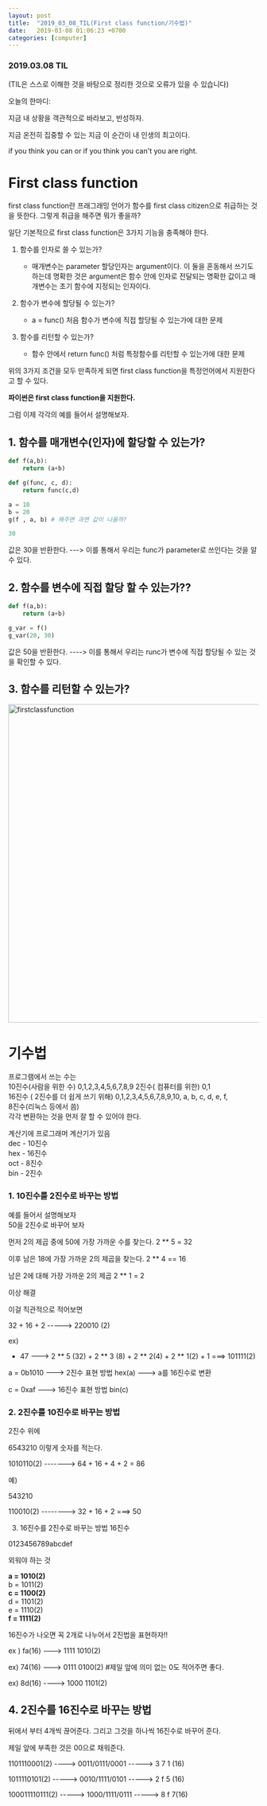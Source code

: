 ```yaml
---
layout: post
title:  "2019_03_08_TIL(First class function/기수법)"
date:   2019-03-08 01:06:23 +0700
categories: [computer]
---
```


### 2019.03.08 TIL

(TIL은 스스로 이해한 것을 바탕으로 정리한 것으로 오류가 있을 수 있습니다)

오늘의 한마디:

지금 내 상황을 객관적으로 바라보고, 반성하자.

지금 온전히 집중할 수 있는 지금 이 순간이 내 인생의 최고이다.



if you think you can or if you think you can't you are right.


# First class function

first class function란 프래그래밍 언어가 함수를 first class citizen으로 취급하는 것을 뜻한다. 그렇게 취급을 해주면 뭐가 좋을까?

일단 기본적으로 first class function은 3가지 기능을 충족해야 한다.



1. 함수를 인자로 쓸 수 있는가? 
	* 매개변수는 parameter 할당인자는 argument이다. 이 둘을 혼동해서 쓰기도 하는데 명확한 것은 argument은 함수 안에 인자로 전달되는 명확한 값이고 매개변수는 초기 함수에 지정되는 인자이다.

2. 함수가 변수에 할당될 수 있는가?

	* a = func() 처음 함수가 변수에 직접 할당될 수 있는가에 대한 문제

3. 함수를 리턴할 수 있는가?

	* 함수 안에서 return func() 처럼 특정함수를 리턴할 수 있는가에 대한 문제


위의 3가지 조건을 모두 만족하게 되면 first class function을 특정언어에서 지원한다고 할 수 있다.

**파이썬은 first class function을 지원한다.**

그럼 이제 각각의 예를 들어서 설명해보자.

## 1. 함수를 매개변수(인자)에 할당할 수 있는가?

```python
def f(a,b):
	return (a+b)

def g(func, c, d):
	return func(c,d)

a = 10
b = 20
g(f , a, b) # 해주면 과연 값이 나올까?

30
```

값은 30을 반환한다. ---> 이를 통해서 우리는 func가 parameter로 쓰인다는 것을 알 수 있다.

## 2. 함수를 변수에 직접 할당 할 수 있는가??

```python
def f(a,b):
	return (a+b)

g_var = f()
g_var(20, 30) 
```

값은 50을 반환한다. ----> 이를 통해서 우리는 runc가 변수에 직접 할당될 수 있는 것을 확인할 수 있다.



## 3. 함수를 리턴할 수 있는가?

<img width="640" alt="firstclassfunction" src="https://user-images.githubusercontent.com/46436843/55665556-cf61e880-587c-11e9-9c09-4552e88496c0.png">

# 기수법

프로그램에서 쓰는 수는  
10진수(사람을 위한 수)  0,1,2,3,4,5,6,7,8,9
2진수( 컴퓨터를 위한) 0,1    
16진수 ( 2진수를 더 쉽게 쓰기 위해) 0,1,2,3,4,5,6,7,8,9,10, a, b, c, d, e, f,    
8진수(리눅스 등에서 씀)      
각각 변환하는 것을 먼저 잘 할 수 있어야 한다.



계산기에 프로그래머 계산기가 있음   
dec - 10진수   
hex - 16진수   
oct - 8진수   
bin - 2진수     


### 1. 10진수를 2진수로 바꾸는 방법

예를 들어서 설명해보자    
50을 2진수로 바꾸어 보자    

먼저 2의 제곱 중에 50에 가장 가까운 수를 찾는다. 2 ** 5 = 32

이후 남은 18에 가장 가까운 2의 제곱을 찾는다. 2 ** 4 == 16

남은 2에 대해 가장 가까운 2의 제곱 2 ** 1 = 2

이상 해결 

이걸 직관적으로 적어보면 

32 + 16 + 2 -----> 220010 (2)

ex) 
* 47 ---> 2 ** 5 (32) + 2 ** 3 (8) + 2 ** 2(4) + 2 ** 1(2) + 1 ===> 101111(2)



a = 0b1010 ---> 2진수 표현 방법 hex(a) ---> a를 16진수로 변환

c = 0xaf ---> 16진수 표현 방법 bin(c)



### 2. 2진수를 10진수로 바꾸는 방법

2진수 위에 

6543210 이렇게 숫자를 적는다. 

1010110(2)   -------> 64 + 16 + 4 + 2 = 86

예)

543210

110010(2)    --------> 32 + 16 + 2 ===> 50



3. 16진수를 2진수로 바꾸는 방법
16진수

0123456789abcdef 

외워야 하는 것

**a = 1010(2)**   
b = 1011(2)   
**c = 1100(2)**    
d = 1101(2)    
e = 1110(2)  
**f = 1111(2)**  



16진수가 나오면 꼭 2개로 나누어서 2진법을 표현하자!!

ex ) fa(16) ---> 1111 1010(2)

ex) 74(16) ---> 0111 0100(2) #제일 앞에 의미 없는 0도 적어주면 좋다.

ex) 8d(16) ----> 1000 1101(2)


## 4. 2진수를 16진수로 바꾸는 방법

뒤에서 부터 4개씩 끊어준다. 그리고 그것을 하나씩 16진수로 바꾸어 준다.

제일 앞에 부족한 것은 00으로 채워준다.

1101110001(2) ---->   0011/0111/0001  ----->  3 7 1 (16)

1011110101(2) ----->  0010/1111/0101  -----> 2 f 5 (16)

100011110111(2) -----> 1000/1111/0111 -----> 8 f 7(16)